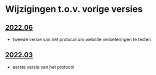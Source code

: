 # Wijzigingen t.o.v. vorige versies

## [2022.06](../2022.06/index.html)

-   tweede versie van het protocol om website verbeteringen te testen

## [2022.03](../2022.03/index.html)

-   eerste versie van het protocol
